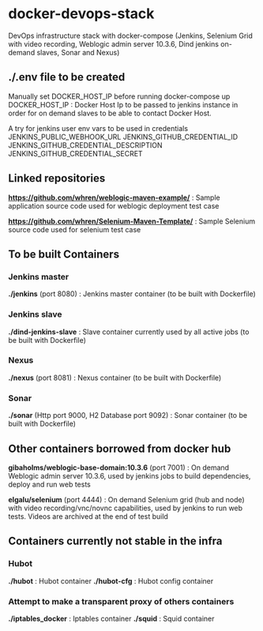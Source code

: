 # docker-devops-stack
DevOps infrastructure stack with docker-compose (Jenkins, Selenium Grid with video recording, Weblogic admin server 10.3.6, Dind jenkins on-demand slaves, Sonar and Nexus)

## ./.env file to be created

Manually set DOCKER_HOST_IP before running docker-compose up
DOCKER_HOST_IP : Docker Host Ip to be passed to jenkins instance in order for on demand slaves to be able to contact Docker Host.

A try for jenkins user env vars to be used in credentials
JENKINS_PUBLIC_WEBHOOK_URL
JENKINS_GITHUB_CREDENTIAL_ID
JENKINS_GITHUB_CREDENTIAL_DESCRIPTION
JENKINS_GITHUB_CREDENTIAL_SECRET

## Linked repositories
**https://github.com/whren/weblogic-maven-example/** : Sample application source code used for weblogic deployment test case

**https://github.com/whren/Selenium-Maven-Template/** : Sample Selenium source code used for selenium test case

## To be built Containers
### Jenkins master
**./jenkins** (port 8080) : Jenkins master container (to be built with Dockerfile)

### Jenkins slave
**./dind-jenkins-slave** : Slave container currently used by all active jobs (to be built with Dockerfile)

### Nexus

**./nexus** (port 8081) : Nexus container (to be built with Dockerfile)

### Sonar

**./sonar** (Http port 9000, H2 Database port 9092) : Sonar container (to be built with Dockerfile)


## Other containers borrowed from docker hub
**gibaholms/weblogic-base-domain:10.3.6** (port 7001) : On demand Weblogic admin server 10.3.6, used by jenkins jobs to build dependencies, deploy and run web tests

**elgalu/selenium** (port 4444) : On demand Selenium grid (hub and node) with video recording/vnc/novnc capabilities, used by jenkins to run web tests. Videos are archived at the end of test build


## Containers currently not stable in the infra
### Hubot

**./hubot** : Hubot container
**./hubot-cfg** : Hubot config container

### Attempt to make a transparent proxy of others containers

**./iptables_docker** : Iptables container
**./squid** : Squid container
